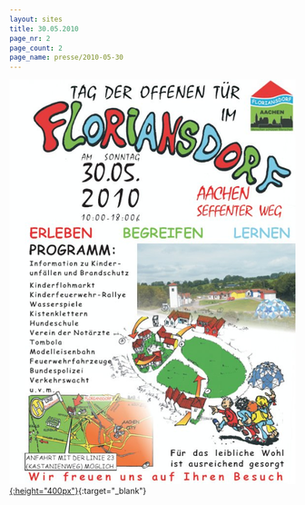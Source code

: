 ```yaml
---
layout: sites
title: 30.05.2010
page_nr: 2
page_count: 2
page_name: presse/2010-05-30
---
```


[![Floriansdorf Aachen](/assets/tdot-flodo-2010.jpg){:height="400px"}](http://www.floriansdorf-aachen.de/index.php){:target="_blank"}
